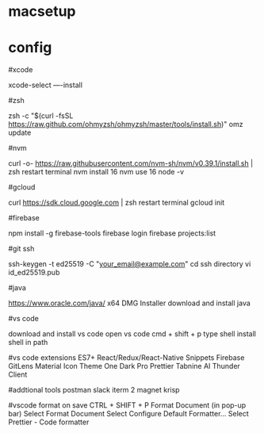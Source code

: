 # macsetup

# config
 
#xcode
 
xcode-select —-install

#zsh
 
zsh -c "$(curl -fsSL https://raw.github.com/ohmyzsh/ohmyzsh/master/tools/install.sh)"
omz update

#nvm

curl -o- https://raw.githubusercontent.com/nvm-sh/nvm/v0.39.1/install.sh | zsh
restart terminal
nvm install 16
nvm use 16
node -v

#gcloud

curl https://sdk.cloud.google.com | zsh
restart terminal
gcloud init

#firebase

npm install -g firebase-tools
firebase login
firebase projects:list

#git ssh

ssh-keygen -t ed25519 -C "your_email@example.com"
cd ssh directory
vi id_ed25519.pub

#java

https://www.oracle.com/java/
x64 DMG Installer
download and install java

#vs code

download and install vs code
open vs code
cmd + shift + p
type shell
install shell in path

#vs code extensions
ES7+ React/Redux/React-Native Snippets
Firebase
GitLens
Material Icon Theme
One Dark Pro
Prettier
Tabnine AI
Thunder Client

#addtional tools
postman
slack
iterm 2
magnet
krisp

#vscode format on save
CTRL + SHIFT + P
Format Document (in pop-up bar)
Select Format Document
Select Configure Default Formatter... 
Select Prettier - Code formatter
